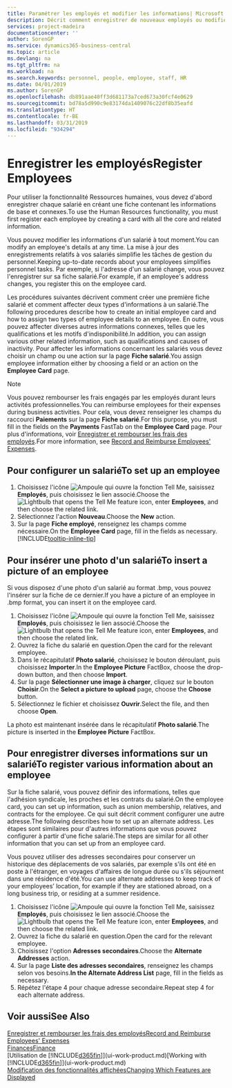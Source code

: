```yaml
---
title: Paramétrer les employés et modifier les informations| Microsoft Docs
description: Décrit comment enregistrer de nouveaux employés ou modifier les informations concernant ceux existants.
services: project-madeira
documentationcenter: ''
author: SorenGP
ms.service: dynamics365-business-central
ms.topic: article
ms.devlang: na
ms.tgt_pltfrm: na
ms.workload: na
ms.search.keywords: personnel, people, employee, staff, HR
ms.date: 04/01/2019
ms.author: SorenGP
ms.openlocfilehash: db891aae40ff3d681173a7ced673a30fcf4e0629
ms.sourcegitcommit: bd78a5d990c9e83174da1409076c22df8b35eafd
ms.translationtype: HT
ms.contentlocale: fr-BE
ms.lasthandoff: 03/31/2019
ms.locfileid: "934294"
---
```

# <a name="register-employees"></a><span data-ttu-id="072b9-103">Enregistrer les employés</span><span class="sxs-lookup"><span data-stu-id="072b9-103">Register Employees</span></span>
<span data-ttu-id="072b9-104">Pour utiliser la fonctionnalité Ressources humaines, vous devez d'abord enregistrer chaque salarié en créant une fiche contenant les informations de base et connexes.</span><span class="sxs-lookup"><span data-stu-id="072b9-104">To use the Human Resources functionality, you must first register each employee by creating a card with all the core and related information.</span></span>

<span data-ttu-id="072b9-105">Vous pouvez modifier les informations d'un salarié à tout moment.</span><span class="sxs-lookup"><span data-stu-id="072b9-105">You can modify an employee's details at any time.</span></span> <span data-ttu-id="072b9-106">La mise à jour des enregistrements relatifs à vos salariés simplifie les tâches de gestion du personnel.</span><span class="sxs-lookup"><span data-stu-id="072b9-106">Keeping up-to-date records about your employees simplifies personnel tasks.</span></span> <span data-ttu-id="072b9-107">Par exemple, si l'adresse d'un salarié change, vous pouvez l'enregistrer sur sa fiche salarié.</span><span class="sxs-lookup"><span data-stu-id="072b9-107">For example, if an employee's address changes, you register this on the employee card.</span></span>

<span data-ttu-id="072b9-108">Les procédures suivantes décrivent comment créer une première fiche salarié et comment affecter deux types d'informations à un salarié.</span><span class="sxs-lookup"><span data-stu-id="072b9-108">The following procedures describe how to create an initial employee card and how to assign two types of employee details to an employee.</span></span> <span data-ttu-id="072b9-109">En outre, vous pouvez affecter diverses autres informations connexes, telles que les qualifications et les motifs d'indisponibilité.</span><span class="sxs-lookup"><span data-stu-id="072b9-109">In addition, you can assign various other related information, such as qualifications and causes of inactivity.</span></span> <span data-ttu-id="072b9-110">Pour affecter les informations concernant les salariés vous devez choisir un champ ou une action sur la page **Fiche salarié**.</span><span class="sxs-lookup"><span data-stu-id="072b9-110">You assign employee information either by choosing a field or an action on the **Employee Card** page.</span></span>

> [!NOTE]  
> <span data-ttu-id="072b9-111">Vous pouvez rembourser les frais engagés par les employés durant leurs activités professionnelles.</span><span class="sxs-lookup"><span data-stu-id="072b9-111">You can reimburse employees for their expenses during business activities.</span></span> <span data-ttu-id="072b9-112">Pour cela, vous devez renseigner les champs du raccourci **Paiements** sur la page **Fiche salarié**.</span><span class="sxs-lookup"><span data-stu-id="072b9-112">For this purpose, you must fill in the fields on the **Payments** FastTab on the **Employee Card** page.</span></span> <span data-ttu-id="072b9-113">Pour plus d'informations, voir [Enregistrer et rembourser les frais des employés](finance-how-record-reimburse-employee-expenses.md).</span><span class="sxs-lookup"><span data-stu-id="072b9-113">For more information, see [Record and Reimburse Employees' Expenses](finance-how-record-reimburse-employee-expenses.md).</span></span>

## <a name="to-set-up-an-employee"></a><span data-ttu-id="072b9-114">Pour configurer un salarié</span><span class="sxs-lookup"><span data-stu-id="072b9-114">To set up an employee</span></span>
1. <span data-ttu-id="072b9-115">Choisissez l'icône ![Ampoule qui ouvre la fonction Tell Me](media/ui-search/search_small.png "Dites-moi ce que vous voulez faire"), saisissez **Employés**, puis choisissez le lien associé.</span><span class="sxs-lookup"><span data-stu-id="072b9-115">Choose the ![Lightbulb that opens the Tell Me feature](media/ui-search/search_small.png "Tell me what you want to do") icon, enter **Employees**, and then choose the related link.</span></span>
2. <span data-ttu-id="072b9-116">Sélectionnez l'action **Nouveau**.</span><span class="sxs-lookup"><span data-stu-id="072b9-116">Choose the **New** action.</span></span>
3. <span data-ttu-id="072b9-117">Sur la page **Fiche employé**, renseignez les champs comme nécessaire.</span><span class="sxs-lookup"><span data-stu-id="072b9-117">On the **Employee Card** page, fill in the fields as necessary.</span></span> [!INCLUDE[tooltip-inline-tip](includes/tooltip-inline-tip_md.md)]

## <a name="to-insert-a-picture-of-an-employee"></a><span data-ttu-id="072b9-118">Pour insérer une photo d'un salarié</span><span class="sxs-lookup"><span data-stu-id="072b9-118">To insert a picture of an employee</span></span>
<span data-ttu-id="072b9-119">Si vous disposez d'une photo d'un salarié au format .bmp, vous pouvez l'insérer sur la fiche de ce dernier.</span><span class="sxs-lookup"><span data-stu-id="072b9-119">If you have a picture of an employee in .bmp format, you can insert it on the employee card.</span></span>

1. <span data-ttu-id="072b9-120">Choisissez l'icône ![Ampoule qui ouvre la fonction Tell Me](media/ui-search/search_small.png "Dites-moi ce que vous voulez faire"), saisissez **Employés**, puis choisissez le lien associé.</span><span class="sxs-lookup"><span data-stu-id="072b9-120">Choose the ![Lightbulb that opens the Tell Me feature](media/ui-search/search_small.png "Tell me what you want to do") icon, enter **Employees**, and then choose the related link.</span></span>
2. <span data-ttu-id="072b9-121">Ouvrez la fiche du salarié en question.</span><span class="sxs-lookup"><span data-stu-id="072b9-121">Open the card for the relevant employee.</span></span>
3. <span data-ttu-id="072b9-122">Dans le récapitulatif **Photo salarié**, choisissez le bouton déroulant, puis choisissez **Importer**.</span><span class="sxs-lookup"><span data-stu-id="072b9-122">In the **Employee Picture** FactBox, choose the drop-down button, and then choose **Import**.</span></span>
4. <span data-ttu-id="072b9-123">Sur la page **Sélectionner une image à charger**, cliquez sur le bouton **Choisir**.</span><span class="sxs-lookup"><span data-stu-id="072b9-123">On the **Select a picture to upload** page, choose the **Choose** button.</span></span>
5. <span data-ttu-id="072b9-124">Sélectionnez le fichier et choisissez **Ouvrir**.</span><span class="sxs-lookup"><span data-stu-id="072b9-124">Select the file, and then choose **Open**.</span></span>

<span data-ttu-id="072b9-125">La photo est maintenant insérée dans le récapitulatif **Photo salarié**.</span><span class="sxs-lookup"><span data-stu-id="072b9-125">The picture is inserted in the **Employee Picture** FactBox.</span></span>

## <a name="to-register-various-information-about-an-employee"></a><span data-ttu-id="072b9-126">Pour enregistrer diverses informations sur un salarié</span><span class="sxs-lookup"><span data-stu-id="072b9-126">To register various information about an employee</span></span>
<span data-ttu-id="072b9-127">Sur la fiche salarié, vous pouvez définir des informations, telles que l'adhésion syndicale, les proches et les contrats du salarié.</span><span class="sxs-lookup"><span data-stu-id="072b9-127">On the employee card, you can set up information, such as union membership, relatives, and contracts for the employee.</span></span> <span data-ttu-id="072b9-128">Ce qui suit décrit comment configurer une autre adresse.</span><span class="sxs-lookup"><span data-stu-id="072b9-128">The following describes how to set up an alternate address.</span></span> <span data-ttu-id="072b9-129">Les étapes sont similaires pour d'autres informations que vous pouvez configurer à partir d'une fiche salarié.</span><span class="sxs-lookup"><span data-stu-id="072b9-129">The steps are similar for all other information that you can set up from an employee card.</span></span>

<span data-ttu-id="072b9-130">Vous pouvez utiliser des adresses secondaires pour conserver un historique des déplacements de vos salariés, par exemple s'ils ont été en poste à l'étranger, en voyages d'affaires de longue durée ou s'ils séjournent dans une résidence d'été.</span><span class="sxs-lookup"><span data-stu-id="072b9-130">You can use alternate addresses to keep track of your employees’ location, for example if they are stationed abroad, on a long business trip, or residing at a summer residence.</span></span>

1. <span data-ttu-id="072b9-131">Choisissez l'icône ![Ampoule qui ouvre la fonction Tell Me](media/ui-search/search_small.png "Dites-moi ce que vous voulez faire"), saisissez **Employés**, puis choisissez le lien associé.</span><span class="sxs-lookup"><span data-stu-id="072b9-131">Choose the ![Lightbulb that opens the Tell Me feature](media/ui-search/search_small.png "Tell me what you want to do") icon, enter **Employees**, and then choose the related link.</span></span>
2. <span data-ttu-id="072b9-132">Ouvrez la fiche du salarié en question.</span><span class="sxs-lookup"><span data-stu-id="072b9-132">Open the card for the relevant employee.</span></span>
3. <span data-ttu-id="072b9-133">Choisissez l'option **Adresses secondaires**.</span><span class="sxs-lookup"><span data-stu-id="072b9-133">Choose the **Alternate Addresses** action.</span></span>
4. <span data-ttu-id="072b9-134">Sur la page **Liste des adresses secondaires**, renseignez les champs selon vos besoins.</span><span class="sxs-lookup"><span data-stu-id="072b9-134">**In the Alternate Address List** page, fill in the fields as necessary.</span></span>
5. <span data-ttu-id="072b9-135">Répétez l'étape 4 pour chaque adresse secondaire.</span><span class="sxs-lookup"><span data-stu-id="072b9-135">Repeat step 4 for each alternate address.</span></span>

## <a name="see-also"></a><span data-ttu-id="072b9-136">Voir aussi</span><span class="sxs-lookup"><span data-stu-id="072b9-136">See Also</span></span>
[<span data-ttu-id="072b9-137">Enregistrer et rembourser les frais des employés</span><span class="sxs-lookup"><span data-stu-id="072b9-137">Record and Reimburse Employees' Expenses</span></span>](finance-how-record-reimburse-employee-expenses.md)  
[<span data-ttu-id="072b9-138">Finances</span><span class="sxs-lookup"><span data-stu-id="072b9-138">Finance</span></span>](finance.md)  
<span data-ttu-id="072b9-139">[Utilisation de [!INCLUDE[d365fin](includes/d365fin_md.md)]](ui-work-product.md)</span><span class="sxs-lookup"><span data-stu-id="072b9-139">[Working with [!INCLUDE[d365fin](includes/d365fin_md.md)]](ui-work-product.md)</span></span>  
[<span data-ttu-id="072b9-140">Modification des fonctionnalités affichées</span><span class="sxs-lookup"><span data-stu-id="072b9-140">Changing Which Features are Displayed</span></span>](ui-experiences.md)
